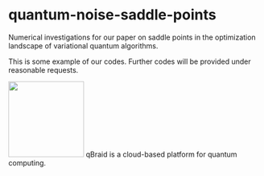# quantum-noise-saddle-points
Numerical investigations for our paper on saddle points in the optimization landscape of variational quantum algorithms.

This is some example of our codes. Further codes will be provided under reasonable requests. 

[<img src="https://qbraid-static.s3.amazonaws.com/logos/Launch_on_qBraid_white.png" width="150">](https://account.qbraid.com?gitHubUrl=https://github.com/junyuphybies/saddlepoints_qbraid.git)
qBraid is a cloud-based platform for quantum computing.
